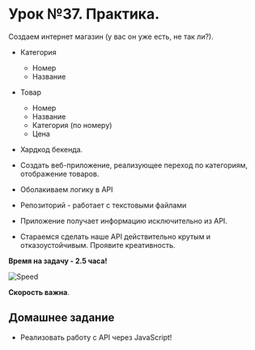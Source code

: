 # Урок №37. Практика.

Создаем интернет магазин (у вас он уже есть, не так ли?). 
- Категория
   - Номер
   - Название
- Товар
   - Номер
   - Название
   - Категория (по номеру)
   - Цена
- Хардкод бекенда.
- Создать веб-приложение, реализующее переход по категориям, отображение товаров.

- Оболакиваем логику в API
- Репозиторий - работает с текстовыми файлами
- Приложение получает информацию исключительно из API.
- Стараемся сделать наше API действительно крутым и отказоустойчивым. Проявите креативность.

**Время на задачу - 2.5 часа!**

![Speed](/Module-4/images/speed.png)

**Скорость важна**.

## Домашнее задание

* Реализовать работу с API через JavaScript!

